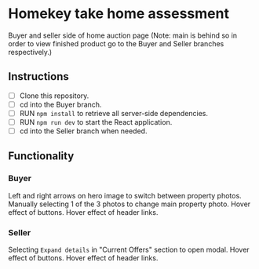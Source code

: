 # Homekey take home assessment 

Buyer and seller side of home auction page
(Note: main is behind so in order to view finished product go to the Buyer and Seller branches respectively.)

## Instructions

- [ ] Clone this repository.
- [ ] cd into the Buyer branch.
- [ ] RUN `npm install` to retrieve all server-side dependencies.
- [ ] RUN `npm run dev` to start the React application.
- [ ] cd into the Seller branch when needed.

## Functionality

### Buyer

Left and right arrows on hero image to switch between property photos.
Manually selecting 1 of the 3 photos to change main property photo.
Hover effect of buttons.
Hover effect of header links.

### Seller

Selecting `Expand details` in "Current Offers" section to open modal.
Hover effect of buttons.
Hover effect of header links.